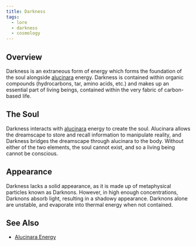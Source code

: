 ```yaml
---
title: Darkness
tags:
  - lore
  - darkness
  - cosmology
---
```

## Overview
Darkness is an extraneous form of energy which forms the foundation of the soul alongside [alucinara](lore/cosmology/alucinara.md) energy. Darkness is contained within organic compounds (hydrocarbons, tar, amino acids, etc.) and makes up an essential part of living beings, contained within the very fabric of carbon-based life.
## The Soul
Darkness interacts with [alucinara](lore/cosmology/alucinara.md) energy to create the soul. Alucinara allows the dreamscape to store and recall information to manipulate reality, and Darkness bridges the dreamscape through alucinara to the body. Without either of the two elements, the soul cannot exist, and so a living being cannot be conscious.
## Appearance
Darkness lacks a solid appearance, as it is made up of metaphysical particles known as Darknons. However, in high enough concentrations, Darknons absorb light, resulting in a shadowy appearance. Darknons alone are unstable, and evaporate into thermal energy when not contained.
## See Also
- [Alucinara Energy](lore/cosmology/alucinara.md)